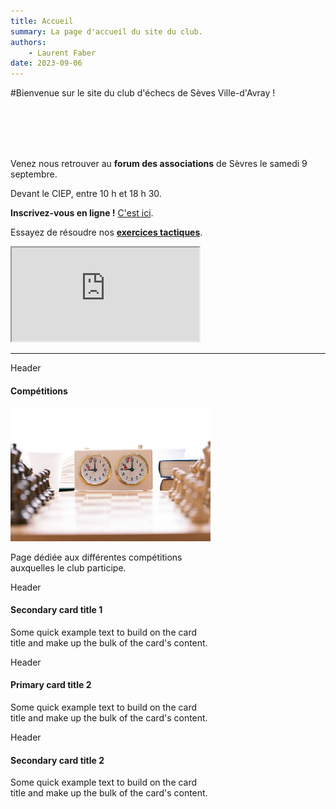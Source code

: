 ```yaml
---
title: Accueil
summary: La page d'accueil du site du club.
authors:
    - Laurent Faber
date: 2023-09-06
---
```


#Bienvenue sur le site du club d'échecs de Sèves Ville-d'Avray !

<br/>
<br/>
<br/>
<br/>

<div class="container">
<div class="bs-docs-section">
<div class="row">
          <div class="col-lg-6">
              <div class="alert alert-dismissible alert-danger">
                <p>Venez nous retrouver au <strong>forum des associations</strong> de Sèvres le samedi 9 septembre.</p>
                <p>Devant le CIEP, entre 10 h et 18 h 30.</p>
              </div>
          </div>
          <div class="col-lg-6">
              <div class="alert alert-dismissible alert-success">
                <strong>Inscrivez-vous en ligne !</strong> <a href="./../inscription" class="alert-link">C'est ici</a>.
              </div>
          </div>
</div>
<div/>
<div class="bs-docs-section">
<div class="row">
          <div class="col-lg-12">
              <div class="alert alert-dismissible alert-danger">
                <p>Essayez de résoudre nos <strong><a href="./../problemes" class="alert-link">exercices tactiques</a></strong>.</p>
                <p>
                    <div class="embed-responsive embed-responsive-16by9">
                       <iframe class="embed-responsive-item" src="https://livetactics.chessbase.com"></iframe>
                    </div>
                </p>
              </div>
          </div>
</div>
<div/>
</div>

<hr/>
<div class="container">
	<div class="bs-docs-section">
		<div class="row">
			<div class="col-lg-6">
				<div class="bs-component">
					<div class="card text-white bg-primary mb-3" style="max-width: 20rem;">
						<div class="card-header">Header</div>
						<div class="card-body">
							<h4 class="card-title">Compétitions</h4>
                            <img src="./../img/accueil/chessboard_clock.jpg" alt=""Echiquier et pendule">
							<p class="card-text">Page dédiée aux différentes compétitions auxquelles le club participe.</p>
						</div>
					</div>
					<div class="card bg-secondary mb-3" style="max-width: 20rem;">
						<div class="card-header">Header</div>
						<div class="card-body">
							<h4 class="card-title">Secondary card title 1</h4>
							<p class="card-text">Some quick example text to build on the card title and make up the bulk of the card's content.</p>
						</div>
					</div>
				</div>
			</div>
			<div class="col-lg-6">
				<div class="bs-component">
					<div class="card border-primary mb-3" style="max-width: 20rem;">
						<div class="card-header">Header</div>
						<div class="card-body">
							<h4 class="card-title">Primary card title 2</h4>
							<p class="card-text">Some quick example text to build on the card title and make up the bulk of the card's content.</p>
						</div>
					</div>
					<div class="card border-secondary mb-3" style="max-width: 20rem;">
						<div class="card-header">Header</div>
						<div class="card-body">
							<h4 class="card-title">Secondary card title 2</h4>
							<p class="card-text">Some quick example text to build on the card title and make up the bulk of the card's content.</p>
						</div>
					</div>
				</div>
			</div>
		</div>
	</div>
</div>
